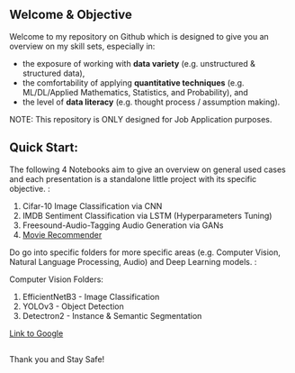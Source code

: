 ## Welcome & Objective

Welcome to my repository on Github which is designed to give you an overview on my skill sets, especially in: 

- the exposure of working with **data variety** (e.g. unstructured & structured data), 
- the comfortability of applying **quantitative techniques** (e.g. ML/DL/Applied Mathematics, Statistics, and Probability), and 
- the level of **data literacy** (e.g. thought process / assumption making).

NOTE: This repository is ONLY designed for Job Application purposes.

## Quick Start:

The following 4 Notebooks aim to give an overview on general used cases and each presentation is a standalone little project with its specific objective. :

1. Cifar-10 Image Classification via CNN
2. IMDB Sentiment Classification via LSTM (Hyperparameters Tuning)
3. Freesound-Audio-Tagging Audio Generation via GANs
4. [Movie Recommender](https://github.com/kplai2020/application/blob/main/recommendation_system.ipynb)

Do go into specific folders for more specific areas (e.g. Computer Vision, Natural Language Processing, Audio) and Deep Learning models. :

Computer Vision Folders:
1. EfficientNetB3 - Image Classification
2. YOLOv3 - Object Detection
3. Detectron2 - Instance & Semantic Segmentation

[Link to Google](https://www.google.com)

##
Thank you and Stay Safe!
